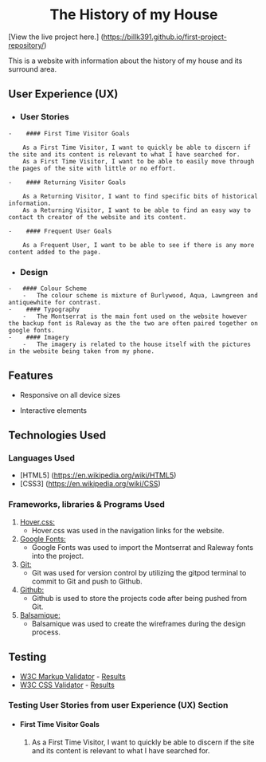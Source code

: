 <h1 align="center">The History of my House</h1>

[View the live project here.] (https://billk391.github.io/first-project-repository/)

This is a website with information about the history of my house and its surround area.

## User Experience (UX)

-    ### User Stories

    -    #### First Time Visitor Goals
    
        As a First Time Visitor, I want to quickly be able to discern if the site and its content is relevant to what I have searched for.
        As a First Time Visitor, I want to be able to easily move through the pages of the site with little or no effort.
    
    -    #### Returning Visitor Goals

        As a Returning Visitor, I want to find specific bits of historical information.
        As a Returning Visitor, I want to be able to find an easy way to contact th creator of the website and its content.

    -    #### Frequent User Goals

        As a Frequent User, I want to be able to see if there is any more content added to the page.

-    ### Design
    -   #### Colour Scheme
        -   The colour scheme is mixture of Burlywood, Aqua, Lawngreen and antiquewhite for contrast.
    -    #### Typography
        -   The Montserrat is the main font used on the website however the backup font is Raleway as the the two are often paired together on google fonts.
    -    #### Imagery
        -   The imagery is related to the house itself with the pictures in the website being taken from my phone.
    
## Features

-   Responsive on all device sizes

-   Interactive elements

## Technologies Used

### Languages Used

-   [HTML5] (https://en.wikipedia.org/wiki/HTML5)
-   [CSS3] (https://en.wikipedia.org/wiki/CSS)

### Frameworks, libraries & Programs Used

1. [Hover.css:](https://ianlunn.github.io/Hover/)
    - Hover.css was used in the navigation links for the website.
2. [Google Fonts:](https://fonts.google.com/)
    - Google Fonts was used to import the Montserrat and Raleway fonts into the project.
3. [Git:](https://git-scm.com/)
    - Git was used for version control by utilizing the gitpod terminal to commit to Git and push to Github.
4. [Github:](https://github.com/)
    - Github is used to store the projects code after being pushed from Git.
5. [Balsamique:](https://balsamiq.com/)
    - Balsamique was used to create the wireframes during the design process.

## Testing

-   [W3C Markup Validator](https://jigsaw.w3.org/css-validator/#validate_by_input) - [Results]()
-   [W3C CSS Validator](https://jigsaw.w3.org/css-validator/#validate_by_input) - [Results]()

### Testing User Stories from user Experience (UX) Section

-   #### First Time Visitor Goals

    1. As a First Time Visitor, I want to quickly be able to discern if the site and its content is relevant to what I have searched for.

        